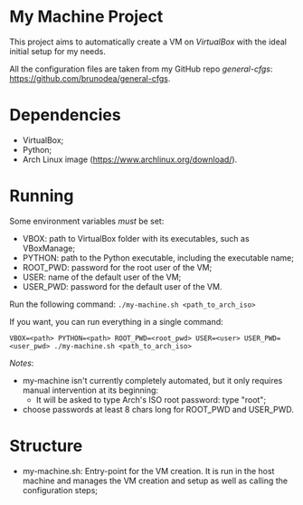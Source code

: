 # My Machine Project

This project aims to automatically create a VM on *VirtualBox* with the ideal initial setup for my needs.

All the configuration files are taken from my GitHub repo *general-cfgs*: https://github.com/brunodea/general-cfgs.

# Dependencies

* VirtualBox;
* Python;
* Arch Linux image (https://www.archlinux.org/download/).

# Running

Some environment variables *must* be set:
* VBOX: path to VirtualBox folder with its executables, such as VBoxManage;
* PYTHON: path to the Python executable, including the executable name;
* ROOT_PWD: password for the root user of the VM;
* USER: name of the default user of the VM;
* USER_PWD: password for the default user of the VM.

Run the following command:
`./my-machine.sh <path_to_arch_iso>`

If you want, you can run everything in a single command:

`VBOX=<path> PYTHON=<path> ROOT_PWD=<root_pwd> USER=<user> USER_PWD=<user_pwd> ./my-machine.sh <path_to_arch_iso>`

*Notes*:
* my-machine isn't currently completely automated, but it only requires manual intervention at its beginning:
	* It will be asked to type Arch's ISO root password: type "root";
* choose passwords at least 8 chars long for ROOT_PWD and USER_PWD.

# Structure

* my-machine.sh: Entry-point for the VM creation. It is run in the host machine and manages the VM creation and setup as well as calling the configuration steps;
